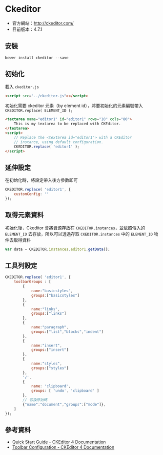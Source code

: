 # Ckeditor

* 官方網站：http://ckeditor.com/
* 目前版本：4.7.1

## 安裝

```
bower install ckeditor --save
```

## 初始化

載入 `ckeditor.js`

```html
<script src="../ckeditor.js"></script>
```

初始化需要 ckeditor 元素（by element id），將要初始化的元素編號帶入 `CKEDITOR.replace( ELEMENT_ID );`

```html
<textarea name="editor1" id="editor1" rows="10" cols="80">
    This is my textarea to be replaced with CKEditor.
</textarea>
<script>
    // Replace the <textarea id="editor1"> with a CKEditor
    // instance, using default configuration.
    CKEDITOR.replace( 'editor1' );
</script>
```

## 延伸設定

在初始化時，將設定帶入後方參數即可

```javascript
CKEDITOR.replace( 'editor1', {
    customConfig: ''
});
```

## 取得元素資料

初始化後，Ckeditor 會將資源存放在 `CKEDITOR.instances`，並依照傳入的 `ELEMENT_ID` 去存放，所以可以透過存取 `CKEDITOR.instances` 中的 `ELEMENT_ID` 物件去取得資料

```javascript
var data = CKEDITOR.instances.editor1.getData();
```


## 工具列設定

```javascript
CKEDITOR.replace( 'editor1', {
    toolbarGroups : [
        {
            name:"basicstyles",
            groups:["basicstyles"]
        },
        {
            name:"links",
            groups:["links"]
        },
        {
            name:"paragraph",
            groups:["list","blocks","indent"]
        },
        {
            name:"insert",
            groups:["insert"]
        },
        {
            name:"styles",
            groups:["styles"]
        },
        '/',
        {
            name: 'clipboard',
            groups: [ 'undo', 'clipboard' ]
        },
        // 切換原始碼
        {"name":"document","groups":["mode"]},
    ]
});
```


## 參考資料
* [Quick Start Guide - CKEditor 4 Documentation](http://docs.ckeditor.com/#!/guide/dev_installation)
* [Toolbar Configuration - CKEditor 4 Documentation](http://docs.ckeditor.com/#!/guide/dev_toolbar-section-%22item-by-item%22-configuration)
